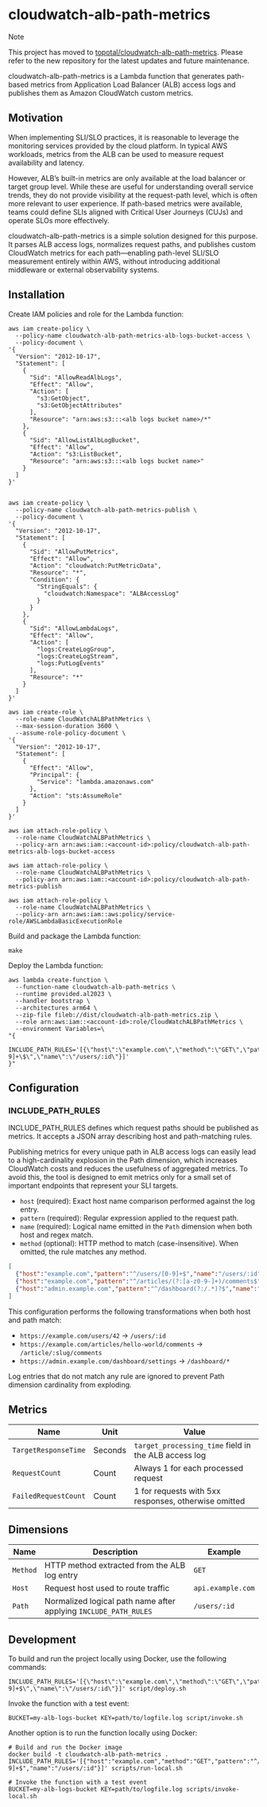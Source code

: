 # cloudwatch-alb-path-metrics

> [!NOTE]
> This project has moved to [topotal/cloudwatch-alb-path-metrics](https://github.com/topotal/cloudwatch-alb-path-metrics). Please refer to the new repository for the latest updates and future maintenance.

cloudwatch-alb-path-metrics is a Lambda function that generates path-based metrics from Application Load Balancer (ALB) access logs and publishes them as Amazon CloudWatch custom metrics.

## Motivation

When implementing SLI/SLO practices, it is reasonable to leverage the monitoring services provided by the cloud platform.
In typical AWS workloads, metrics from the ALB can be used to measure request availability and latency.

However, ALB’s built-in metrics are only available at the load balancer or target group level.
While these are useful for understanding overall service trends, they do not provide visibility at the request-path level, which is often more relevant to user experience.
If path-based metrics were available, teams could define SLIs aligned with Critical User Journeys (CUJs) and operate SLOs more effectively.

cloudwatch-alb-path-metrics is a simple solution designed for this purpose.
It parses ALB access logs, normalizes request paths, and publishes custom CloudWatch metrics for each path—enabling path-level SLI/SLO measurement entirely within AWS, without introducing additional middleware or external observability systems.

## Installation

Create IAM policies and role for the Lambda function:
```
aws iam create-policy \
  --policy-name cloudwatch-alb-path-metrics-alb-logs-bucket-access \
  --policy-document \
'{
  "Version": "2012-10-17",
  "Statement": [
    {
      "Sid": "AllowReadAlbLogs",
      "Effect": "Allow",
      "Action": [
        "s3:GetObject",
        "s3:GetObjectAttributes"
      ],
      "Resource": "arn:aws:s3:::<alb logs bucket name>/*"
    },
    {
      "Sid": "AllowListAlbLogBucket",
      "Effect": "Allow",
      "Action": "s3:ListBucket",
      "Resource": "arn:aws:s3:::<alb logs bucket name>"
    }
  ]
}'


aws iam create-policy \
  --policy-name cloudwatch-alb-path-metrics-publish \
  --policy-document \
'{
  "Version": "2012-10-17",
  "Statement": [
    {
      "Sid": "AllowPutMetrics",
      "Effect": "Allow",
      "Action": "cloudwatch:PutMetricData",
      "Resource": "*",
      "Condition": {
        "StringEquals": {
          "cloudwatch:Namespace": "ALBAccessLog"
        }
      }
    },
    {
      "Sid": "AllowLambdaLogs",
      "Effect": "Allow",
      "Action": [
        "logs:CreateLogGroup",
        "logs:CreateLogStream",
        "logs:PutLogEvents"
      ],
      "Resource": "*"
    }
  ]
}'

aws iam create-role \
  --role-name CloudWatchALBPathMetrics \
  --max-session-duration 3600 \
  --assume-role-policy-document \
'{
  "Version": "2012-10-17",
  "Statement": [
    {
      "Effect": "Allow",
      "Principal": {
        "Service": "lambda.amazonaws.com"
      },
      "Action": "sts:AssumeRole"
    }
  ]
}'

aws iam attach-role-policy \
  --role-name CloudWatchALBPathMetrics \
  --policy-arn arn:aws:iam::<account-id>:policy/cloudwatch-alb-path-metrics-alb-logs-bucket-access

aws iam attach-role-policy \
  --role-name CloudWatchALBPathMetrics \
  --policy-arn arn:aws:iam::<account-id>:policy/cloudwatch-alb-path-metrics-publish

aws iam attach-role-policy \
  --role-name CloudWatchALBPathMetrics \
  --policy-arn arn:aws:iam::aws:policy/service-role/AWSLambdaBasicExecutionRole
```

Build and package the Lambda function:
```
make
```

Deploy the Lambda function:
```
aws lambda create-function \
  --function-name cloudwatch-alb-path-metrics \
  --runtime provided.al2023 \
  --handler bootstrap \
  --architectures arm64 \
  --zip-file fileb://dist/cloudwatch-alb-path-metrics.zip \
  --role arn:aws:iam::<account-id>:role/CloudWatchALBPathMetrics \
  --environment Variables=\
"{
  INCLUDE_PATH_RULES='[{\"host\":\"example.com\",\"method\":\"GET\",\"pattern\":\"^/users/[0-9]+\$\",\"name\":\"/users/:id\"}]'
}"
```

## Configuration

### INCLUDE_PATH_RULES

INCLUDE_PATH_RULES defines which request paths should be published as metrics.
It accepts a JSON array describing host and path-matching rules.

Publishing metrics for every unique path in ALB access logs can easily lead to a high-cardinality explosion in the Path dimension,
which increases CloudWatch costs and reduces the usefulness of aggregated metrics.
To avoid this, the tool is designed to emit metrics only for a small set of important endpoints that represent your SLI targets.

- `host` (required): Exact host name comparison performed against the log entry.
- `pattern` (required): Regular expression applied to the request path.
- `name` (required): Logical name emitted in the `Path` dimension when both host and regex match.
- `method` (optional): HTTP method to match (case-insensitive). When omitted, the rule matches any method.

```json
[
  {"host":"example.com","pattern":"^/users/[0-9]+$","name":"/users/:id","method":"GET"},
  {"host":"example.com","pattern":"^/articles/(?:[a-z0-9-]+)/comments$","name":"/article/:slug/comments"},
  {"host":"admin.example.com","pattern":"^/dashboard(?:/.*)?$","name":"/dashboard/*","method":"POST"}
]
```

This configuration performs the following transformations when both host and path match:

- `https://example.com/users/42` → `/users/:id`
- `https://example.com/articles/hello-world/comments` → `/article/:slug/comments`
- `https://admin.example.com/dashboard/settings` → `/dashboard/*`

Log entries that do not match any rule are ignored to prevent Path dimension cardinality from exploding.

## Metrics

| Name | Unit | Value |
|------|------|-------|
| `TargetResponseTime` | Seconds | `target_processing_time` field in the ALB access log |
| `RequestCount` | Count | Always 1 for each processed request |
| `FailedRequestCount` | Count | 1 for requests with 5xx responses, otherwise omitted |

## Dimensions

| Name | Description | Example |
|------|-------------|---------|
| `Method` | HTTP method extracted from the ALB log entry | `GET` |
| `Host` | Request host used to route traffic | `api.example.com` |
| `Path` | Normalized logical path name after applying `INCLUDE_PATH_RULES` | `/users/:id` |

## Development

To build and run the project locally using Docker, use the following commands:
```
INCLUDE_PATH_RULES='[{\"host\":\"example.com\",\"method\":\"GET\",\"pattern\":\"^/users/[0-9]+$\",\"name\":\"/users/:id\"}]' script/deploy.sh
```

Invoke the function with a test event:
```
BUCKET=my-alb-logs-bucket KEY=path/to/logfile.log script/invoke.sh
```

Another option is to run the function locally using Docker:
```
# Build and run the Docker image
docker build -t cloudwatch-alb-path-metrics .
INCLUDE_PATH_RULES='[{"host":"example.com","method":"GET","pattern":"^/users/[0-9]+$","name":"/users/:id"}]' scripts/run-local.sh

# Invoke the function with a test event
BUCKET=my-alb-logs-bucket KEY=path/to/logfile.log scripts/invoke-local.sh
```
